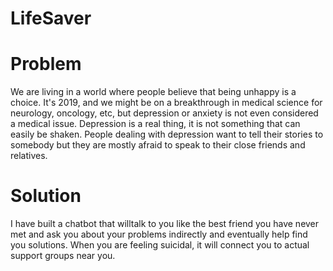 # LifeSaver

# Problem 
We are living in a world where people believe that being unhappy is a choice. It's 2019, and we might be on a breakthrough in medical science for neurology, oncology, etc, but depression or anxiety is not even considered a medical issue. Depression is a real thing, it is not something that can easily be shaken. People dealing with depression want to tell their stories to somebody but they are mostly afraid to speak to their close friends and relatives. 
# Solution
I have built a chatbot that willtalk to you like the best friend you have never met and ask you about your problems indirectly and eventually help find you solutions. When you are feeling suicidal, it will connect you to actual support groups near you.
